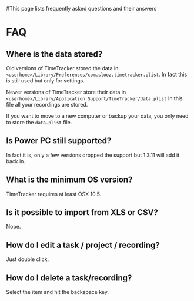#This page lists frequently asked questions and their answers

# FAQ #

## Where is the data stored? ##

Old versions of TimeTracker stored the data in `<userhome>/Library/Preferences/com.slooz.timetracker.plist`.
In fact this is still used but only for settings.

Newer versions of TimeTracker store their data in
`<userhome>/Library/Application Support/TimeTracker/data.plist`
In this file all your recordings are stored.

If you want to move to a new computer or backup your data, you only need to store the `data.plist` file.

## Is Power PC still supported? ##

In fact it is, only a few versions dropped the support but 1.3.11 will add it back in.

## What is the minimum OS version? ##

TimeTracker requires at least OSX 10.5.

## Is it possible to import from XLS or CSV? ##

Nope.

## How do I edit a task / project / recording? ##

Just double click.

## How do I delete a task/recording? ##

Select the item and hit the backspace key.